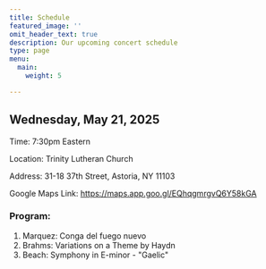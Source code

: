 ```yaml
---
title: Schedule
featured_image: ''
omit_header_text: true
description: Our upcoming concert schedule
type: page
menu:
  main:
    weight: 5

---
```


## Wednesday, May 21, 2025

Time: 7:30pm Eastern

Location: Trinity Lutheran Church

Address: 31-18 37th Street, Astoria, NY 11103

Google Maps Link: https://maps.app.goo.gl/EQhqgmrgvQ6Y58kGA

### Program:

1. Marquez: Conga del fuego nuevo
2. Brahms: Variations on a Theme by Haydn
3. Beach: Symphony in E-minor - "Gaelic"
